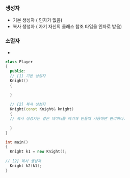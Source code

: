 ### 생성자
- 기본 생성자 ( 인자가 없음)
- 복사 생성자 ( 자기 자신의 클래스 참조 타입을 인자로 받음) 
### 소멸자
- 
```C++
class Player
{
  public:
  // [1] 기본 생성자
  Knight()
  {
    
  }
  
  // [2] 복사 생성자
  Knight(const Knight& knight)
  {
  // 복사 생성자는 같은 데이터를 여러개 만들때 사용하면 편리하다.
    
  } 
}

int main()
{
  Knight k1 = new Knight();
  
// [2] 복사 생성자
  Knight k2(k1);
}
```
